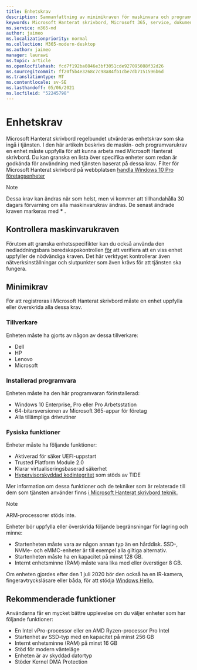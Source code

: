 ```yaml
---
title: Enhetskrav
description: Sammanfattning av minimikraven för maskinvara och programvara för enheter som ska fungera Microsoft Hanterat skrivbord
keywords: Microsoft Hanterat skrivbord, Microsoft 365, service, dokumentation
ms.service: m365-md
author: jaimeo
ms.localizationpriority: normal
ms.collection: M365-modern-desktop
ms.author: jaimeo
manager: laurawi
ms.topic: article
ms.openlocfilehash: fcd7f192ba0846e3bf3051cde927095088f32d26
ms.sourcegitcommit: ff20f5b4e3268c7c98a84fb1cbe7db7151596b6d
ms.translationtype: MT
ms.contentlocale: sv-SE
ms.lasthandoff: 05/06/2021
ms.locfileid: "52245798"
---
```

# <a name="device-requirements"></a>Enhetskrav

Microsoft Hanterat skrivbord regelbundet utvärderas enhetskrav som ska ingå i tjänsten. I den här artikeln beskrivs de maskin- och programvarukrav en enhet måste uppfylla för att kunna arbeta med Microsoft Hanterat skrivbord. Du kan granska en lista över specifika enheter som redan är godkända för användning med tjänsten baserat på dessa krav. Filter för Microsoft Hanterat skrivbord på webbplatsen [handla Windows 10 Pro företagsenheter](https://www.microsoft.com/windowsforbusiness/view-all-devices)

> [!NOTE]
> Dessa krav kan ändras när som helst, men vi kommer att tillhandahålla 30 dagars förvarning om alla maskinvarukrav ändras. De senast ändrade kraven markeras med **\*** . 

## <a name="check-hardware-requirements"></a>Kontrollera maskinvarukraven

Förutom att granska enhetsspecifikter kan du också använda den nedladdningsbara beredskapskontrollen [för](../get-ready/readiness-assessment-downloadable.md) att verifiera att en viss enhet uppfyller de nödvändiga kraven. Det här verktyget kontrollerar även nätverksinställningar och slutpunkter som även krävs för att tjänsten ska fungera.

## <a name="minimum-requirements"></a>Minimikrav

För att registreras i Microsoft Hanterat skrivbord måste en enhet uppfylla eller överskrida alla dessa krav.

### <a name="manufacturer"></a>Tillverkare

Enheten måste ha gjorts av någon av dessa tillverkare:

- Dell
- HP
- Lenovo
- Microsoft


### <a name="installed-software"></a>Installerad programvara

Enheten måste ha den här programvaran förinstallerad:

- Windows 10 Enterprise, Pro eller Pro Arbetsstation
- 64-bitarsversionen av Microsoft 365-appar för företag 
- Alla tillämpliga drivrutiner


### <a name="physical-features"></a>Fysiska funktioner

Enheter måste ha följande funktioner:

- Aktiverad för säker UEFI-uppstart 
- Trusted Platform Module 2.0 
- Klarar virtualiseringsbaserad säkerhet 
- [Hypervisorskyddad kodintegritet](/windows-hardware/drivers/bringup/device-guard-and-credential-guard) som stöds av TIDE

Mer information om dessa funktioner och de tekniker som är relaterade till dem som tjänsten använder finns [i Microsoft Hanterat skrivbord teknik.](../intro/technologies.md)

> [!NOTE]
> ARM-processorer stöds inte.

Enheter bör uppfylla eller överskrida följande begränsningar för lagring och minne:

- Startenheten måste vara av någon annan typ än en hårddisk. SSD-, NVMe- och eMMC-enheter är till exempel alla giltiga alternativ.
- Startenheten måste ha en kapacitet på minst 128 GB.
- Internt enhetsminne (RAM) måste vara lika med eller överstiger 8 GB.

Om enheten gjordes efter den 1 juli 2020 bör den också ha en IR-kamera, fingeravtrycksläsare eller båda, för att stödja [Windows Hello.](/windows-hardware/design/device-experiences/windows-hello-enhanced-sign-in-security)

## <a name="recommended-features"></a>Rekommenderade funktioner

Användarna får en mycket bättre upplevelse om du väljer enheter som har följande funktioner:

- En Intel vPro-processor eller en AMD Ryzen-processor Pro Intel
- Startenhet av SSD-typ med en kapacitet på minst 256 GB
- Internt enhetsminne (RAM) på minst 16 GB
- Stöd för modern vänteläge
- Enheten är av skyddad datortyp
- Stöder Kernel DMA Protection
